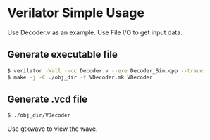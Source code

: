 # Verilator Simple Usage

Use Decoder.v as an example. Use File I/O to get input data.

## Generate executable file

```bash
$ verilator -Wall --cc Decoder.v --exe Decoder_Sim.cpp --trace
$ make -j -C ./obj_dir -f VDecoder.mk VDecoder
```

## Generate .vcd file

```bash
$ ./obj_dir/VDecoder
```

Use gtkwave to view the wave.
